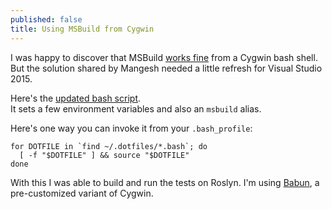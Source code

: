 ```yaml
---
published: false
title: Using MSBuild from Cygwin
---
```

I was happy to discover that MSBuild [works fine](https://generally.wordpress.com/2006/11/28/building-visual-studio-solutions-using-msbuild-in-cygwin/) from a Cygwin bash shell. But the solution shared by Mangesh needed a little refresh for Visual Studio 2015. 

Here's the [updated bash script](https://github.com/jcouv/dotfiles/blob/master/vs2015.bash).  
It sets a few environment variables and also an `msbuild` alias. 

Here's one way you can invoke it from your `.bash_profile`:  

    for DOTFILE in `find ~/.dotfiles/*.bash`; do
      [ -f "$DOTFILE" ] && source "$DOTFILE"
    done

With this I was able to build and run the tests on Roslyn. I'm using [Babun](http://babun.github.io/), a pre-customized variant of Cygwin.
